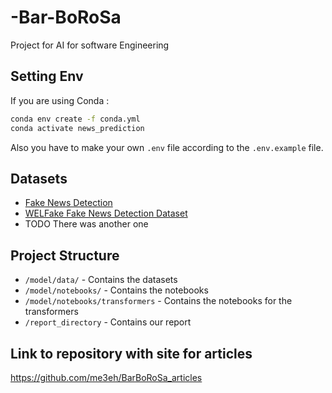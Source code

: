 # -Bar-BoRoSa
Project for AI for software Engineering

## Setting Env
If you are using Conda : 
```bash
conda env create -f conda.yml
conda activate news_prediction 
```
Also you have to make your own `.env` file according to the `.env.example` file.



## Datasets
- [Fake News Detection](https://www.kaggle.com/vishakhdapat/fake-news-detection)
- [WELFake Fake News Detection Dataset](https://www.kaggle.com/datasets/saurabhshahane/fake-news-classification)
- TODO There was another one

## Project Structure
- `/model/data/` - Contains the datasets
- `/model/notebooks/` - Contains the notebooks
- `/model/notebooks/transformers` - Contains the notebooks for the transformers
- `/report_directory` - Contains our report 


## Link to repository with site for articles
https://github.com/me3eh/BarBoRoSa_articles